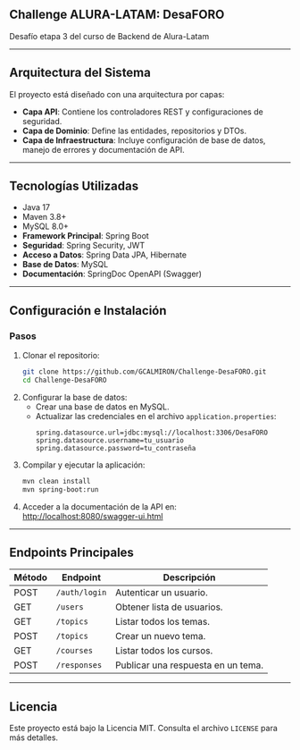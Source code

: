 ## Challenge ALURA-LATAM: DesaFORO
Desafío etapa 3 del curso de Backend de Alura-Latam

---

## **Arquitectura del Sistema**
El proyecto está diseñado con una arquitectura por capas:
- **Capa API**: Contiene los controladores REST y configuraciones de seguridad.
- **Capa de Dominio**: Define las entidades, repositorios y DTOs.
- **Capa de Infraestructura**: Incluye configuración de base de datos, manejo de errores y documentación de API.

---

## **Tecnologías Utilizadas**
- Java 17
- Maven 3.8+
- MySQL 8.0+
- **Framework Principal**: Spring Boot
- **Seguridad**: Spring Security, JWT
- **Acceso a Datos**: Spring Data JPA, Hibernate
- **Base de Datos**: MySQL
- **Documentación**: SpringDoc OpenAPI (Swagger)

---

## **Configuración e Instalación**

### **Pasos**
1. Clonar el repositorio:
   ```bash
   git clone https://github.com/GCALMIRON/Challenge-DesaFORO.git
   cd Challenge-DesaFORO
   ```
2. Configurar la base de datos:
   - Crear una base de datos en MySQL.
   - Actualizar las credenciales en el archivo `application.properties`:
     ```properties
     spring.datasource.url=jdbc:mysql://localhost:3306/DesaFORO
     spring.datasource.username=tu_usuario
     spring.datasource.password=tu_contraseña
     ```
3. Compilar y ejecutar la aplicación:
   ```bash
   mvn clean install
   mvn spring-boot:run
   ```
4. Acceder a la documentación de la API en:
   [http://localhost:8080/swagger-ui.html](http://localhost:8080/swagger-ui.html)

---

## **Endpoints Principales**

| Método | Endpoint                  | Descripción                            |
|--------|---------------------------|----------------------------------------|
| POST   | `/auth/login`             | Autenticar un usuario.                 |
| GET    | `/users`                  | Obtener lista de usuarios.             |
| GET    | `/topics`                 | Listar todos los temas.                |
| POST   | `/topics`                 | Crear un nuevo tema.                   |
| GET    | `/courses`                | Listar todos los cursos.               |
| POST   | `/responses`              | Publicar una respuesta en un tema.     |

---

## **Licencia**
Este proyecto está bajo la Licencia MIT. Consulta el archivo `LICENSE` para más detalles.
